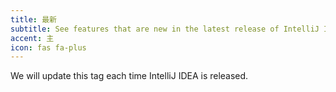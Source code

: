 ```yaml
---
title: 最新
subtitle: See features that are new in the latest release of IntelliJ IDEA.
accent: 主
icon: fas fa-plus
---
```


We will update this tag each time IntelliJ IDEA is released.